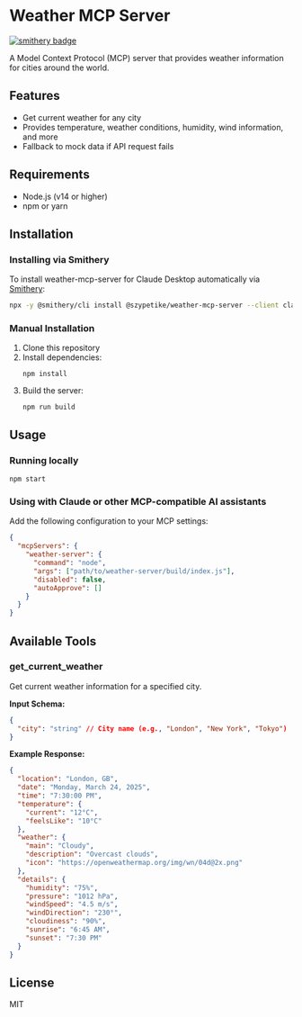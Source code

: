 # Weather MCP Server
[![smithery badge](https://smithery.ai/badge/@szypetike/weather-mcp-server)](https://smithery.ai/server/@szypetike/weather-mcp-server)

A Model Context Protocol (MCP) server that provides weather information for cities around the world.

## Features

- Get current weather for any city
- Provides temperature, weather conditions, humidity, wind information, and more
- Fallback to mock data if API request fails

## Requirements

- Node.js (v14 or higher)
- npm or yarn

## Installation

### Installing via Smithery

To install weather-mcp-server for Claude Desktop automatically via [Smithery](https://smithery.ai/server/@szypetike/weather-mcp-server):

```bash
npx -y @smithery/cli install @szypetike/weather-mcp-server --client claude
```

### Manual Installation
1. Clone this repository
2. Install dependencies:
   ```
   npm install
   ```
3. Build the server:
   ```
   npm run build
   ```

## Usage

### Running locally

```
npm start
```

### Using with Claude or other MCP-compatible AI assistants

Add the following configuration to your MCP settings:

```json
{
  "mcpServers": {
    "weather-server": {
      "command": "node",
      "args": ["path/to/weather-server/build/index.js"],
      "disabled": false,
      "autoApprove": []
    }
  }
}
```

## Available Tools

### get_current_weather

Get current weather information for a specified city.

**Input Schema:**
```json
{
  "city": "string" // City name (e.g., "London", "New York", "Tokyo")
}
```

**Example Response:**
```json
{
  "location": "London, GB",
  "date": "Monday, March 24, 2025",
  "time": "7:30:00 PM",
  "temperature": {
    "current": "12°C",
    "feelsLike": "10°C"
  },
  "weather": {
    "main": "Cloudy",
    "description": "Overcast clouds",
    "icon": "https://openweathermap.org/img/wn/04d@2x.png"
  },
  "details": {
    "humidity": "75%",
    "pressure": "1012 hPa",
    "windSpeed": "4.5 m/s",
    "windDirection": "230°",
    "cloudiness": "90%",
    "sunrise": "6:45 AM",
    "sunset": "7:30 PM"
  }
}
```

## License

MIT
